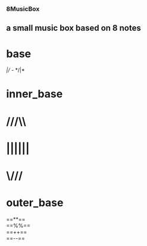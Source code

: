 ### 8MusicBox
## a small music box based on 8 notes
# base
*\|/*
*_-_*
*/|\*
 
# inner_base
# ///\\\
# ||||||
# \\\///

# outer_base
==**== <br>
==%%== <br>
==++== <br>
==--== <br>
